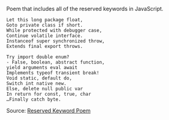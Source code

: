 Poem that includes all of the reserved keywords in JavaScript.

```
Let this long package float, 
Goto private class if short.
While protected with debugger case,  
Continue volatile interface.
Instanceof super synchronized throw, 
Extends final export throws.  

Try import double enum?  
- False, boolean, abstract function, 
yield arguments eval await 
Implements typeof transient break!
Void static, default do,  
Switch int native new. 
Else, delete null public var 
In return for const, true, char
…Finally catch byte.
```

Source: [Reserved Keyword Poem](https://stackoverflow.com/a/12114140/7647632)






